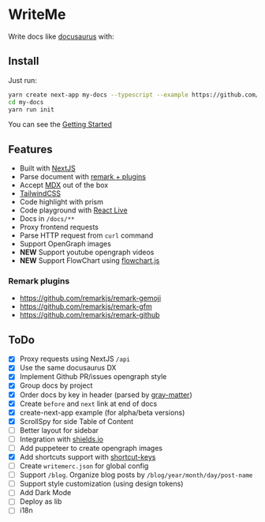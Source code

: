 # WriteMe

Write docs like [docusaurus](https://docusaurus.io/) with:

## Install

Just run:

```bash
yarn create next-app my-docs --typescript --example https://github.com/g4rcez/writeme
cd my-docs
yarn run init
```

You can see the [Getting Started](https://writeme.vercel.app/docs/project/getting-started)

## Features

- Built with [NextJS](https://nextjs.org/)
- Parse document with [remark + plugins](https://github.com/remarkjs)
- Accept [MDX](https://github.com/hashicorp/next-mdx-remote) out of the box
- [TailwindCSS](https://tailwindcss.com/)
- Code highlight with prism
- Code playground with [React Live](https://github.com/FormidableLabs/react-live)
- Docs in `/docs/**`
- Proxy frontend requests
- Parse HTTP request from `curl` command
- Support OpenGraph images
- **NEW** Support youtube opengraph videos
- **NEW** Support FlowChart using [flowchart.js](https://flowchart.js.org/)

### Remark plugins

- https://github.com/remarkjs/remark-gemoji
- https://github.com/remarkjs/remark-gfm
- https://github.com/remarkjs/remark-github

## ToDo

- [x] Proxy requests using NextJS `/api`
- [x] Use the same docusaurus DX
- [x] Implement Github PR/issues opengraph style
- [x] Group docs by project
- [x] Order docs by key in header (parsed by [gray-matter](https://github.com/jonschlinkert/gray-matter))
- [x] Create `before` and `next` link at end of docs
- [x] create-next-app example (for alpha/beta versions)
- [x] ScrollSpy for side Table of Content
- [ ] Better layout for sidebar
- [ ] Integration with [shields.io](https://shields.io)
- [ ] Add puppeteer to create opengraph images
- [x] Add shortcuts support with [shortcut-keys](https://github.com/leoavelino7/shortcut-keys)
- [ ] Create `writemerc.json` for global config
- [ ] Support `/blog`. Organize blog posts by `/blog/year/month/day/post-name`
- [ ] Support style customization (using design tokens)
- [ ] Add Dark Mode
- [ ] Deploy as lib
- [ ] i18n
